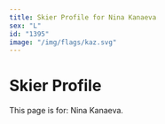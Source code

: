 ```yaml
---
title: Skier Profile for Nina Kanaeva
sex: "L"
id: "1395"
image: "/img/flags/kaz.svg" 
---
```


# Skier Profile

This page is for: Nina Kanaeva.
    